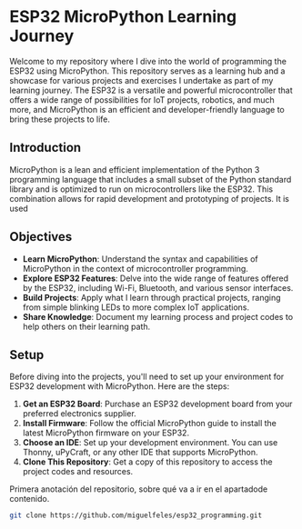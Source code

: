 
# ESP32 MicroPython Learning Journey

Welcome to my repository where I dive into the world of programming the ESP32 using MicroPython. This repository serves as a learning hub and a showcase for various projects and exercises I undertake as part of my learning journey. The ESP32 is a versatile and powerful microcontroller that offers a wide range of possibilities for IoT projects, robotics, and much more, and MicroPython is an efficient and developer-friendly language to bring these projects to life.

## Introduction

MicroPython is a lean and efficient implementation of the Python 3 programming language that includes a small subset of the Python standard library and is optimized to run on microcontrollers like the ESP32. This combination allows for rapid development and prototyping of projects. It is used

## Objectives
- **Learn MicroPython**: Understand the syntax and capabilities of MicroPython in the context of microcontroller programming.
- **Explore ESP32 Features**: Delve into the wide range of features offered by the ESP32, including Wi-Fi, Bluetooth, and various sensor interfaces.
- **Build Projects**: Apply what I learn through practical projects, ranging from simple blinking LEDs to more complex IoT applications.
- **Share Knowledge**: Document my learning process and project codes to help others on their learning path.

## Setup

Before diving into the projects, you'll need to set up your environment for ESP32 development with MicroPython. Here are the steps:

1. **Get an ESP32 Board**: Purchase an ESP32 development board from your preferred electronics supplier.
2. **Install Firmware**: Follow the official MicroPython guide to install the latest MicroPython firmware on your ESP32.
3. **Choose an IDE**: Set up your development environment. You can use Thonny, uPyCraft, or any other IDE that supports MicroPython.
4. **Clone This Repository**: Get a copy of this repository to access the project codes and resources.

Primera anotación del repositorio, sobre qué va a ir en el apartadode contenido.
```bash
git clone https://github.com/miguelfeles/esp32_programming.git
